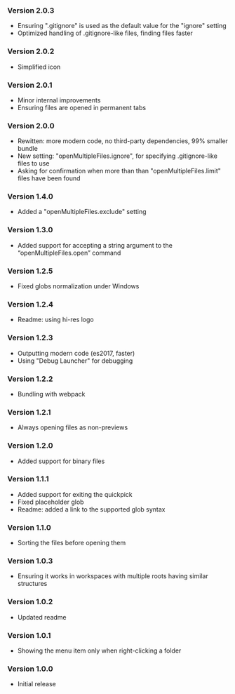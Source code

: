 ### Version 2.0.3
- Ensuring ".gitignore" is used as the default value for the "ignore" setting
- Optimized handling of .gitignore-like files, finding files faster

### Version 2.0.2
- Simplified icon

### Version 2.0.1
- Minor internal improvements
- Ensuring files are opened in permanent tabs

### Version 2.0.0
- Rewitten: more modern code, no third-party dependencies, 99% smaller bundle
- New setting: "openMultipleFiles.ignore", for specifying .gitignore-like files to use
- Asking for confirmation when more than than "openMultipleFiles.limit" files have been found

### Version 1.4.0
- Added a "openMultipleFiles.exclude" setting

### Version 1.3.0
- Added support for accepting a string argument to the “openMultipleFiles.open” command

### Version 1.2.5
- Fixed globs normalization under Windows

### Version 1.2.4
- Readme: using hi-res logo

### Version 1.2.3
- Outputting modern code (es2017, faster)
- Using "Debug Launcher" for debugging

### Version 1.2.2
- Bundling with webpack

### Version 1.2.1
- Always opening files as non-previews

### Version 1.2.0
- Added support for binary files

### Version 1.1.1
- Added support for exiting the quickpick
- Fixed placeholder glob
- Readme: added a link to the supported glob syntax

### Version 1.1.0
- Sorting the files before opening them

### Version 1.0.3
- Ensuring it works in workspaces with multiple roots having similar structures

### Version 1.0.2
- Updated readme

### Version 1.0.1
- Showing the menu item only when right-clicking a folder

### Version 1.0.0
- Initial release
